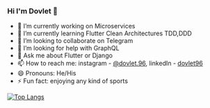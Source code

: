 ### Hi I'm Dovlet 👋


- 🔭 I’m currently working on Microservices
- 🌱 I’m currently learning Flutter Clean Architectures TDD,DDD
- 👯 I’m looking to collaborate on Telegram
- 🤔 I’m looking for help with GraphQL
- 💬 Ask me about Flutter or Django
- 📫 How to reach me: instagram - [@dovlet.96](https://instagram.com/dovlet.96), linkedIn - [dovlet96](https://linkedin.com/in/dovlet96)
- 😄 Pronouns: He/His
- ⚡ Fun fact: enjoying any kind of sports

[![Top Langs](https://github-readme-stats.vercel.app/api/top-langs/?username=Morena96)](https://github.com/Morena96/)

